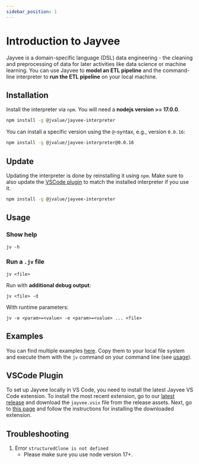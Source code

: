 ```yaml
---
sidebar_position: 1
---
```


# Introduction to Jayvee

Jayvee is a domain-specific language (DSL) data engineering - the cleaning and preprocessing of data for later activities like data science or machine learning. You can use Jayvee to **model an ETL pipeline** and the command-line interpreter to **run the ETL pipeline** on your local machine. 

## Installation

Install the interpreter via `npm`. You will need a **nodejs version >= 17.0.0**.

```bash
npm install -g @jvalue/jayvee-interpreter
```

You can install a specific version using the `@`-syntax, e.g., version `0.0.16`:
```bash
npm install -g @jvalue/jayvee-interpreter@0.0.16
```

## Update

Updating the interpreter is done by reinstalling it using `npm`. Make sure to also update the [VSCode plugin](#vscode-plugin) to match the installed interpreter if you use it.

```bash
npm install -g @jvalue/jayvee-interpreter
```

## Usage

### Show help

```console
jv -h
```

### Run a `.jv` file

```console
jv <file>
```

Run with **additional debug output**:

```console
jv <file> -d
```

With runtime parameters:

```console
jv -e <param>=<value> -e <param>=<value> ... <file>
```

## Examples

You can find multiple examples [here](https://github.com/jvalue/jayvee/tree/main/example). Copy them to your local file system and execute them with the `jv` command on your command line (see [usage](#usage)).


## VSCode Plugin

To set up Jayvee locally in VS Code, you need to install the latest Jayvee VS Code extension.
To install the most recent extension, go to our [latest release](https://github.com/jvalue/jayvee/releases/latest) 
and download the `jayvee.vsix` file from the release assets.
Next, go to [this page](https://code.visualstudio.com/docs/editor/extension-marketplace#_install-from-a-vsix) and 
follow the instructions for installing the downloaded extension.

## Troubleshooting

1. Error `structuredClone is not defined`
    * Please make sure you use node version 17+.